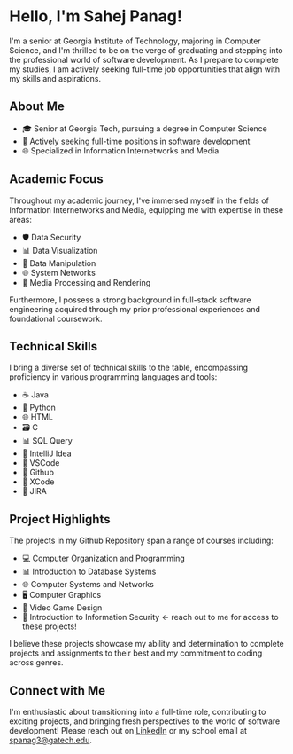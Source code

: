 # Hello, I'm Sahej Panag!

I'm a senior at Georgia Institute of Technology, majoring in Computer Science, and I'm thrilled to be on the verge of graduating and stepping into the professional world of software development. As I prepare to complete my studies, I am actively seeking full-time job opportunities that align with my skills and aspirations.

## About Me

- 🎓 Senior at Georgia Tech, pursuing a degree in Computer Science
- 💼 Actively seeking full-time positions in software development
- 🌐 Specialized in Information Internetworks and Media

## Academic Focus

Throughout my academic journey, I've immersed myself in the fields of Information Internetworks and Media, equipping me with expertise in these areas:

- 🛡️ Data Security
- 📊 Data Visualization
- 💾 Data Manipulation
- 🌐 System Networks
- 🎥 Media Processing and Rendering

Furthermore, I possess a strong background in full-stack software engineering acquired through my prior professional experiences and foundational coursework.

## Technical Skills

I bring a diverse set of technical skills to the table, encompassing proficiency in various programming languages and tools:

- ☕ Java
- 🐍 Python
- 🌐 HTML
- 🗃️ C
- 📊 SQL Query
- 🧰 IntelliJ Idea
- 🧪 VSCode
- 📁 Github
- 🍏 XCode
- 📝 JIRA

## Project Highlights

The projects in my Github Repository span a range of courses including:

- 💻 Computer Organization and Programming
- 📊 Introduction to Database Systems
- 🌐 Computer Systems and Networks
- 🖥️ Computer Graphics
- 🎥 Video Game Design
- 🧩 Introduction to Information Security <- reach out to me for access to these projects!

I believe these projects showcase my ability and determination to complete projects and assignments to their best and my commitment to coding across genres.

## Connect with Me

I'm enthusiastic about transitioning into a full-time role, contributing to exciting projects, and bringing fresh perspectives to the world of software development! Please reach out on [LinkedIn](www.linkedin.com/in/sahej-panag) or my school email at spanag3@gatech.edu.

